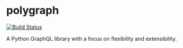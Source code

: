 # polygraph

[![Build Status](https://travis-ci.com/polygraph-python/polygraph.svg?token=xaUwrG7idSdsp2yAn88m&branch=master)](https://travis-ci.com/polygraph-python/polygraph)

A Python GraphQL library with a focus on flexibility and extensibility.
